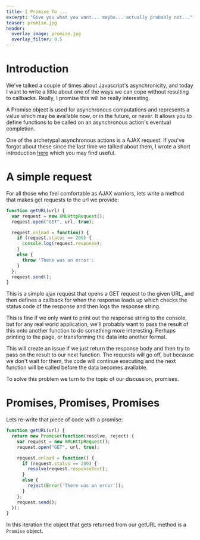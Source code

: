 ```yaml
---
title: I Promise To ...
excerpt: "Give you what you want... maybe... actually probably not..."
teaser: promise.jpg
header:
  overlay_image: promise.jpg
  overlay_filter: 0.5
---
```


# Introduction

We've talked a couple of times about Javascript's asynchronicity, and today I want to write a little about one of the ways we can cope without resulting to callbacks. Really, I promise this will be really interesting.

A Promise object is used for asynchronous computations and represents a value which may be available now, or in the future, or never. It allows you to define functions to be called on an asynchronous action's eventual completion.

One of the archetypal asynchronous actions is a AJAX request. If you've forgot about these since the last time we talked about them, I wrote a short introduction [here](https://tomstuart92.github.io/Ajax/) which you may find useful.

# A simple request

For all those who feel comfortable as AJAX warriors, lets write a method that makes get requests to the url we provide:

```javascript
function getURL(url) {
  var request = new XMLHttpRequest();
  request.open("GET", url, true);

  request.onload = function() {
    if (request.status == 200) {
      console.log(request.response);
    }
    else {
      throw 'There was an error';
    }
  };
  request.send();
}
```

This is a simple ajax request that opens a GET request to the given URL, and then defines a callback for when the response loads up which checks the status code of the response and then logs the response string.

This is fine if we only want to print out the response string to the console, but for any real world application, we'll probably want to pass the result of this onto another function to do something more interesting. Perhaps printing to the page, or transforming the data into another format.

This will create an issue if we just return the response body and then try to pass on the result to our next function. The requests will go off, but because we don't wait for them, the code will continue executing and the next function will be called before the data becomes available.

To solve this problem we turn to the topic of our discussion, promises.

# Promises, Promises, Promises

Lets re-write that piece of code with a promise:

```javascript
function getURL(url) {
  return new Promise(function(resolve, reject) {
    var request = new XMLHttpRequest();
    request.open("GET", url, true);

    request.onload = function() {
      if (request.status == 200) {
        resolve(request.responseText);
      }
      else {
        reject(Error('There was an error'));
      }
    };
    request.send();
  });
}
```

In this iteration the object that gets returned from our getURL method is a `Promise` object. 
